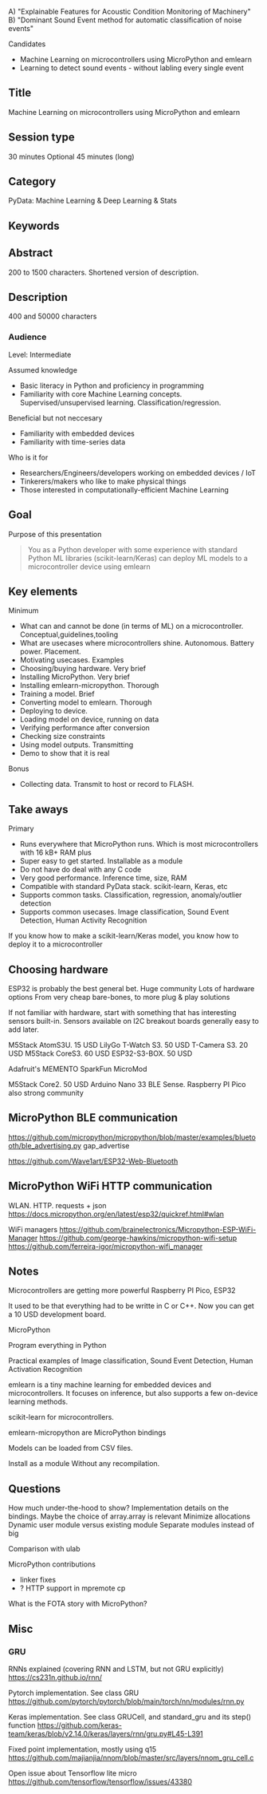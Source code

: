 
A) "Explainable Features for Acoustic Condition Monitoring of Machinery"
B) "Dominant Sound Event method for automatic classification of noise events"

Candidates

- Machine Learning on microcontrollers using MicroPython and emlearn
- Learning to detect sound events - without labling every single event


## Title
Machine Learning on microcontrollers using MicroPython and emlearn

## Session type
30 minutes
Optional 45 minutes (long)

## Category
PyData: Machine Learning & Deep Learning & Stats

## Keywords


## Abstract
200 to 1500 characters.
Shortened version of description.


## Description
400 and 50000 characters


### Audience

Level: Intermediate

Assumed knowledge

- Basic literacy in Python and proficiency in programming
- Familiarity with core Machine Learning concepts.
Supervised/unsupervised learning. Classification/regression.

Beneficial but not neccesary

- Familiarity with embedded devices
- Familiarity with time-series data

Who is it for

- Researchers/Engineers/developers working on embedded devices / IoT
- Tinkerers/makers who like to make physical things
- Those interested in computationally-efficient Machine Learning


## Goal
Purpose of this presentation

> You as a Python developer
> with some experience with standard Python ML libraries (scikit-learn/Keras)
> can deploy ML models to a microcontroller device
> using emlearn

## Key elements

Minimum

- What can and cannot be done (in terms of ML) on a microcontroller. Conceptual,guidelines,tooling
- What are usecases where microcontrollers shine. Autonomous. Battery power. Placement.
- Motivating usecases. Examples
- Choosing/buying hardware. Very brief
- Installing MicroPython. Very brief
- Installing emlearn-micropython. Thorough
- Training a model. Brief
- Converting model to emlearn. Thorough
- Deploying to device. 
- Loading model on device, running on data
- Verifying performance after conversion
- Checking size constraints
- Using model outputs. Transmitting
- Demo to show that it is real

Bonus

- Collecting data. Transmit to host or record to FLASH.

## Take aways

Primary

- Runs everywhere that MicroPython runs.
Which is most microcontrollers with 16 kB+ RAM plus
- Super easy to get started. 
Installable as a module
- Do not have do deal with any C code
- Very good performance. Inference time, size, RAM
- Compatible with standard PyData stack. scikit-learn, Keras, etc
- Supports common tasks. Classification, regression, anomaly/outlier detection
- Supports common usecases. Image classification, Sound Event Detection, Human Activity Recognition

If you know how to make a scikit-learn/Keras model,
you know how to deploy it to a microcontroller


## Choosing hardware

ESP32 is probably the best general bet.
Huge community
Lots of hardware options
From very cheap bare-bones, to more plug & play solutions

If not familiar with hardware, start with something that has interesting sensors built-in.
Sensors available on I2C breakout boards generally easy to add later.

M5Stack AtomS3U. 15 USD
LilyGo T-Watch S3. 50 USD
T-Camera S3. 20 USD
M5Stack CoreS3. 60 USD
ESP32-S3-BOX. 50 USD

Adafruit's MEMENTO
SparkFun MicroMod

M5Stack Core2. 50 USD
Arduino Nano 33 BLE Sense. 
Raspberry PI Pico also strong community


## MicroPython BLE communication


https://github.com/micropython/micropython/blob/master/examples/bluetooth/ble_advertising.py
gap_advertise

https://github.com/Wave1art/ESP32-Web-Bluetooth


## MicroPython WiFi HTTP communication

WLAN. HTTP. requests + json
https://docs.micropython.org/en/latest/esp32/quickref.html#wlan

WiFi managers
https://github.com/brainelectronics/Micropython-ESP-WiFi-Manager
https://github.com/george-hawkins/micropython-wifi-setup
https://github.com/ferreira-igor/micropython-wifi_manager

## Notes

Microcontrollers are getting more powerful
Raspberry PI Pico, ESP32

It used to be that everything had to be writte in C or C++.
Now you can get a 10 USD development board.



MicroPython

Program everything in Python

Practical examples of
Image classification, Sound Event Detection, Human Activation Recognition

emlearn is a tiny machine learning for embedded devices and microcontrollers.
It focuses on inference, but also supports a few on-device learning methods.


scikit-learn for microcontrollers.

emlearn-micropython are MicroPython bindings

Models can be loaded from CSV files.

Install as a module
Without any recompilation.


## Questions

How much under-the-hood to show?
Implementation details on the bindings.
Maybe the choice of array.array is relevant
Minimize allocations
Dynamic user module versus existing module
Separate modules instead of big

Comparison with ulab

MicroPython contributions
- linker fixes
- ? HTTP support in mpremote cp 

What is the FOTA story with MicroPython?

## Misc

### GRU
RNNs explained (covering RNN and LSTM, but not GRU explicitly)
https://cs231n.github.io/rnn/

Pytorch implementation. See class GRU
https://github.com/pytorch/pytorch/blob/main/torch/nn/modules/rnn.py 

Keras implementation. See class GRUCell, and standard_gru and its step() function
https://github.com/keras-team/keras/blob/v2.14.0/keras/layers/rnn/gru.py#L45-L391

Fixed point implementation, mostly using q15
https://github.com/majianjia/nnom/blob/master/src/layers/nnom_gru_cell.c

Open issue about Tensorflow lite micro
https://github.com/tensorflow/tensorflow/issues/43380

